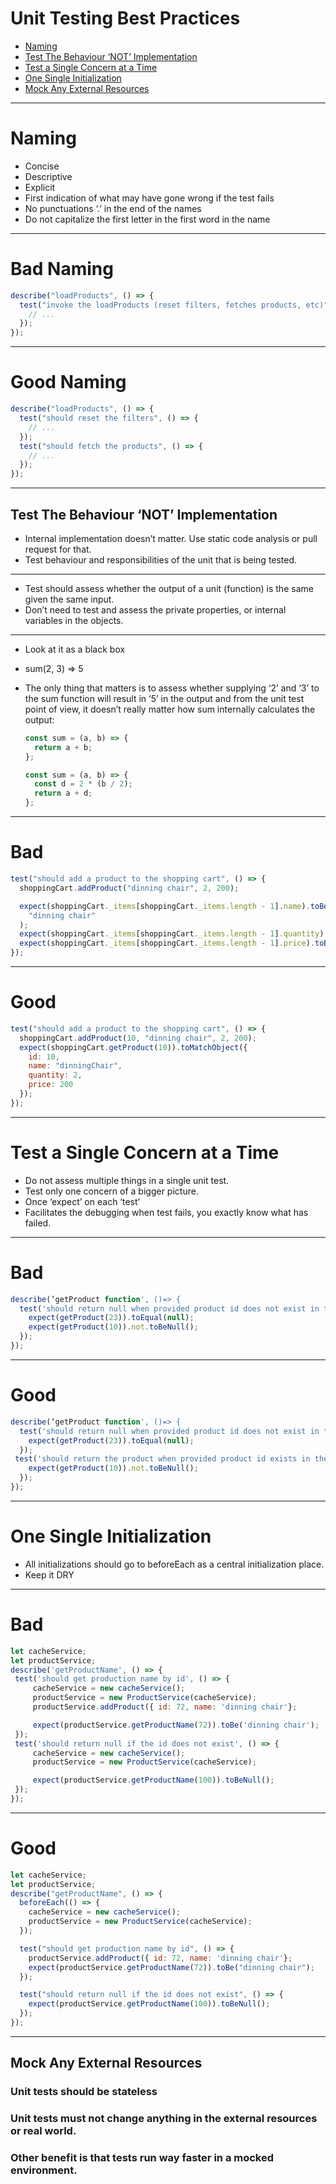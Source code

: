 # Unit Testing Best Practices

- [Naming](#Naming)
- [Test The Behaviour ‘NOT’ Implementation](#Test-The-Behaviour-‘NOT’-Implementation)
- [Test a Single Concern at a Time](#Test-a-Single-Concern-at-a-Time)
- [One Single Initialization](#One-Single-Initialization)
- [Mock Any External Resources](#Mock-Any-External-Resources)

---

# Naming

- Concise
- Descriptive
- Explicit
- First indication of what may have gone wrong if the test fails
- No punctuations ‘.’ in the end of the names
- Do not capitalize the first letter in the first word in the name

---

# Bad Naming

```js
describe("loadProducts", () => {
  test("invoke the loadProducts (reset filters, fetches products, etc)", () => {
    // ...
  });
});
```

---

# Good Naming

```js
describe("loadProducts", () => {
  test("should reset the filters", () => {
    // ...
  });
  test("should fetch the products", () => {
    // ...
  });
});
```

---

## Test The Behaviour ‘NOT’ Implementation

- Internal implementation doesn’t matter. Use static code analysis or pull request for that.
- Test behaviour and responsibilities of the unit that is being tested.

---

- Test should assess whether the output of a unit (function) is the same given the same input.
- Don’t need to test and assess the private properties, or internal variables in the objects.

---

- Look at it as a black box
- sum(2, 3) => 5
- The only thing that matters is to assess whether supplying ‘2’ and ‘3’ to the sum function will result in ‘5’ in the output and from the unit test point of view, it doesn’t really matter how sum internally calculates the output:

  ```js
  const sum = (a, b) => {
    return a + b;
  };
  ```

  ```js
  const sum = (a, b) => {
    const d = 2 * (b / 2);
    return a + d;
  };
  ```

---

# Bad

```js
test("should add a product to the shopping cart", () => {
  shoppingCart.addProduct("dinning chair", 2, 200);

  expect(shoppingCart._items[shoppingCart._items.length - 1].name).toBe(
    "dinning chair"
  );
  expect(shoppingCart._items[shoppingCart._items.length - 1].quantity).toBe(2);
  expect(shoppingCart._items[shoppingCart._items.length - 1].price).toBe(200);
});
```

---

# Good

```js
test("should add a product to the shopping cart", () => {
  shoppingCart.addProduct(10, "dinning chair", 2, 200);
  expect(shoppingCart.getProduct(10)).toMatchObject({
    id: 10,
    name: "dinningChair",
    quantity: 2,
    price: 200
  });
});
```

---

# Test a Single Concern at a Time

- Do not assess multiple things in a single unit test.
- Test only one concern of a bigger picture.
- Once ‘expect’ on each ‘test’
- Facilitates the debugging when test fails, you exactly know what has failed.

---

# Bad

```js
describe(‘getProduct function', ()=> {
  test('should return null when provided product id does not exist in the list and should return the product when provided product id exists in the list', () => {
    expect(getProduct(23)).toEqual(null);
    expect(getProduct(10)).not.toBeNull();
  });
});
```

---

# Good

```js
describe(‘getProduct function', ()=> {
  test('should return null when provided product id does not exist in the list', () => {
    expect(getProduct(23)).toEqual(null);
  });
 test('should return the product when provided product id exists in the list', () => {
    expect(getProduct(10)).not.toBeNull();
  });
});
```

---

# One Single Initialization

- All initializations should go to beforeEach as a central initialization place.
- Keep it DRY

---

# Bad

```js
let cacheService;
let productService;
describe('getProductName', () => {
 test('should get production name by id', () => {
     cacheService = new cacheService();
     productService = new ProductService(cacheService);
     productService.addProduct({ id: 72, name: 'dinning chair'};

     expect(productService.getProductName(72)).toBe('dinning chair');
 });
 test('should return null if the id does not exist', () => {
     cacheService = new cacheService();
     productService = new ProductService(cacheService);

     expect(productService.getProductName(100)).toBeNull();
 });
});
```

---

# Good

```js
let cacheService;
let productService;
describe("getProductName", () => {
  beforeEach(() => {
    cacheService = new cacheService();
    productService = new ProductService(cacheService);
  });

  test("should get production name by id", () => {
    productService.addProduct({ id: 72, name: 'dinning chair'};
    expect(productService.getProductName(72)).toBe("dinning chair");
  });

  test("should return null if the id does not exist", () => {
    expect(productService.getProductName(100)).toBeNull();
  });
});
```

---

## Mock Any External Resources

### Unit tests should be stateless

### Unit tests must not change anything in the external resources or real world.

### Other benefit is that tests run way faster in a mocked environment.
